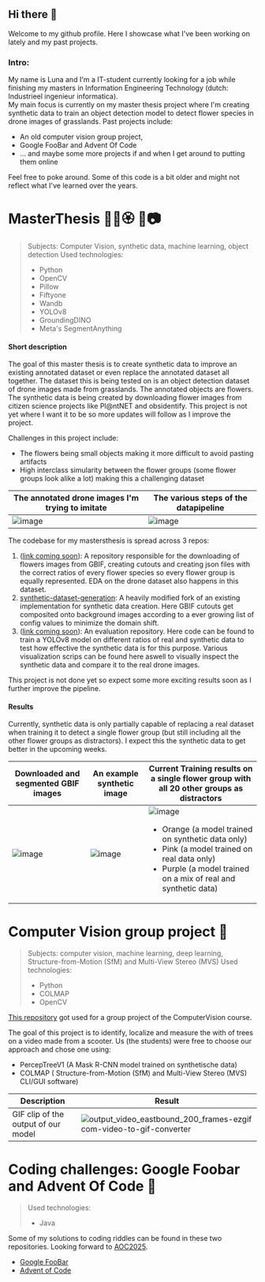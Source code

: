 ## Hi there 👋

Welcome to my github profile. Here I showcase what I've been working on lately and my past projects.

### Intro:

My name is Luna and I'm a IT-student currently looking for a job while finishing my masters in Information Engineering Technology (dutch: Industrieel ingenieur informatica).  
My main focus is currently on my master thesis project where I'm creating synthetic data to train an object detection model to detect flower species in drone images of grasslands. Past projects include: 
- An old computer vision group project,
- Google FooBar and Advent Of Code
- ... and maybe some more projects if and when I get around to putting them online

Feel free to poke around. Some of this code is a bit older and might not reflect what I've learned over the years.

# MasterThesis 🪻🌺🏵️ 🚁📷
> Subjects: Computer Vision, synthetic data, machine learning, object detection
> Used technologies:
> - Python
> - OpenCV
> - Pillow
> - Fiftyone
> - Wandb
> - YOLOv8
> - GroundingDINO
> - Meta's SegmentAnything

#### Short description
The goal of this master thesis is to create synthetic data to improve an existing annotated dataset or even replace the annotated dataset all together. The dataset this is being tested on is an object detection dataset of drone images made from grasslands. The annotated objects are flowers. The synthetic data is being created by downloading flower images from citizen science projects like Pl@ntNET and obsidentify. This project is not yet where I want it to be so more updates will follow as I improve the project.

Challenges in this project include:
- The flowers being small objects making it more difficult to avoid pasting artifacts
- High interclass simularity between the flower groups (some flower groups look alike a lot) making this a challenging dataset

| The annotated drone images I'm trying to imitate |  The various steps of the datapipeline |
| ------------------------------------------------ | -------------------------------------- |
| ![image](https://github.com/user-attachments/assets/03ac51b7-77d4-4e91-931e-c16dc5ec9ed5) |   ![image](https://github.com/user-attachments/assets/79469eda-a959-4a9b-9c91-057626afc98d) |

The codebase for my mastersthesis is spread across 3 repos:

1. ([link coming soon]()): A repository responsible for the downloading of flowers images from GBIF, creating cutouts and creating json files with the correct ratios of every flower species so every flower group is equally represented. EDA on the drone dataset also happens in this dataset.
2. [synthetic-dataset-generation](https://github.com/LunaNerd/synthetic-dataset-generation): A heavily modified fork of an existing implementation for synthetic data creation. Here GBIF cutouts get composited onto background images according to a ever growing list of config values to minimize the domain shift.
3. ([link coming soon]()): An evaluation repository. Here code can be found to train a YOLOv8 model on different ratios of real and synthetic data to test how effective the synthetic data is for this purpose. Various visualization scrips can be found here aswell to visually inspect the synthetic data and compare it to the real drone images.

This project is not done yet so expect some more exciting results soon as I further improve the pipeline.

#### Results

Currently, synthetic data is only partially capable of replacing a real dataset when training it to detect a single flower group (but still including all the other flower groups as distractors). I expect this the synthetic data to get better in the upcoming weeks.

| Downloaded and segmented GBIF images             | An example synthetic image | Current Training results on a single flower group with all 20 other groups as distractors |
| ------------------------------------------------ | ------                     | --------------------------------------                                                     |
| ![image](https://github.com/user-attachments/assets/793e69de-e7e2-400d-b76b-18b103e3f35d) | ![image](https://github.com/user-attachments/assets/aeb7965a-e042-44f7-849f-c08512e46270) | ![image](https://github.com/user-attachments/assets/21db1508-9269-4948-af1f-48912e8ebbce)  <ul><li>Orange (a model trained on synthetic data only)</li><li>Pink (a model trained on real data only)</li><li>Purple (a model trained on a mix of real and synthetic data)</li></ul>| 

# Computer Vision group project 🌳

> Subjects: computer vision, machine learning, deep learning, Structure-from-Motion (SfM) and Multi-View Stereo (MVS)
> Used technologies:
> - Python
> - COLMAP
> - OpenCV

[This repository](https://github.com/LunaNerd/computer_vision_tree_detection) got used for a group project of the ComputerVision course.  

The goal of this project is to identify, localize and measure the with of trees on a video made from a scooter. Us (the students) were free to choose our approach and chose one using: 

- PercepTreeV1​ (A Mask R-CNN model trained on synthetische data)
- COLMAP ( Structure-from-Motion (SfM) and Multi-View Stereo (MVS) CLI/GUI software)

| Description| Result |
|-------------|------|
| GIF clip of the output of our model | ![output_video_eastbound_200_frames-ezgif com-video-to-gif-converter](https://github.com/user-attachments/assets/a4c9fab2-ec98-44af-b06a-416a91c99c18) |

# Coding challenges: Google Foobar and Advent Of Code 🎄
> Used technologies:
> - Java

Some of my solutions to coding riddles can be found in these two repositories. Looking forward to [AOC2025](https://adventofcode.com/).

- [Google FooBar](https://github.com/LunaNerd/GoogleFooBar)
- [Advent of Code](https://github.com/LunaNerd/AoC-2021)

<!--
**LunaNerd/LunaNerd** is a ✨ _special_ ✨ repository because its `README.md` (this file) appears on your GitHub profile.

Here are some ideas to get you started:

- 🔭 I’m currently working on ...
- 🌱 I’m currently learning ...
- 👯 I’m looking to collaborate on ...
- 🤔 I’m looking for help with ...
- 💬 Ask me about ...
- 📫 How to reach me: ...
- 😄 Pronouns: ...
- ⚡ Fun fact: ...
-->
